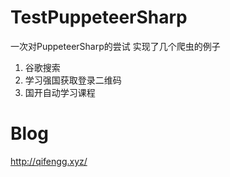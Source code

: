 # TestPuppeteerSharp
一次对PuppeteerSharp的尝试
实现了几个爬虫的例子
1. 谷歌搜索
2. 学习强国获取登录二维码
3. 国开自动学习课程
# Blog
http://qifengg.xyz/
